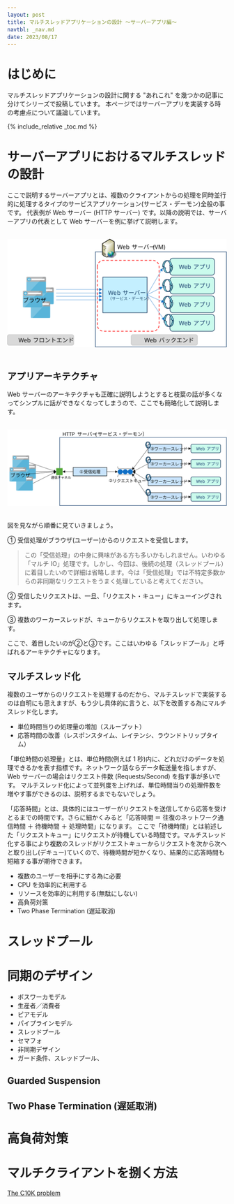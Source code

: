 ```yaml
---
layout: post
title: マルチスレッドアプリケーションの設計 〜サーバーアプリ編〜
navtbl: _nav.md
date: 2023/08/17
---
```

# はじめに
マルチスレッドアプリケーションの設計に関する "あれこれ" を幾つかの記事に分けてシリーズで投稿しています。
本ページではサーバーアプリを実装する時の考慮点について議論しています。

{% include_relative _toc.md %}

# サーバーアプリにおけるマルチスレッドの設計
ここで説明するサーバーアプリとは、複数のクライアントからの処理を同時並行的に処理するタイプのサービスアプリケーション(サービス・デーモン)全般の事です。
代表例が Web サーバー (HTTP サーバー) です。以降の説明では、サーバーアプリの代表として Web サーバーを例に挙げて説明します。

<br/>
<div style="text-align: center"><img src="assets/srv-web-system.svg" alt="Web システム" width="600px" /></div>
<br/>

## アプリアーキテクチャ

Web サーバーのアーキテクチャも正確に説明しようとすると枝葉の話が多くなってシンプルに話ができなくなってしまうので、ここでも簡略化して説明します。

<br/>
<div style="text-align: center"><img src="assets/srv-web-arch.svg" alt="Web システム" width="750px" /></div>
<br/>


図を見ながら順番に見ていきましょう。

① 受信処理がブラウザ(ユーザー)からのリクエストを受信します。

> この「受信処理」の中身に興味がある方も多いかもしれません。いわゆる「マルチ IO」処理です。しかし、今回は、後続の処理（スレッドプール）に着目したいので詳細は省略します。今は「受信処理」では不特定多数からの非同期なリクエストをうまく処理していると考えてください。

② 受信したリクエストは、一旦、「リクエスト・キュー」にキューイングされます。

③ 複数のワーカースレッドが、キューからリクエストを取り出して処理します。

ここで、着目したいのが②と③です。ここはいわゆる「スレッドプール」と呼ばれるアーキテクチャになります。

## マルチスレッド化

複数のユーザからのリクエストを処理するのだから、マルチスレッドで実装するのは自明にも思えますが、もう少し具体的に言うと、以下を改善する為にマルチスレッド化します。

 - 単位時間当りの処理量の増加（スループット）
 - 応答時間の改善（レスポンスタイム、レイテンシ、ラウンドトリップタイム）

「単位時間の処理量」とは、単位時間(例えば 1 秒)内に、どれだけのデータを処理できるかを表す指標です。ネットワーク話ならデータ転送量を指しますが、Web サーバーの場合はリクエスト件数 (Requests/Second) を指す事が多いです。
マルチスレッド化によって並列度を上げれば、単位時間当りの処理件数を増やす事ができるのは、説明するまでもないでしょう。

「応答時間」とは、具体的にはユーザーがリクエストを送信してから応答を受けとるまでの時間です。さらに細かくみると「応答時間 ＝ 往復のネットワーク通信時間 ＋ 待機時間 ＋ 処理時間」になります。
ここで「待機時間」とは前述した「リクエストキュー」にリクエストが待機している時間です。マルチスレッド化する事により複数のスレッドがリクエストキューからリクエストを次から次へと取り出し(デキュー)ていくので、待機時間が短かくなり、結果的に応答時間も短縮する事が期待できます。

- 複数のユーザーを相手にする為に必要
- CPU を効率的に利用する
- リソースを効率的に利用する(無駄にしない)
- 高負荷対策
- Two Phase Termination (遅延取消)

# スレッドプール

# 同期のデザイン
- ボスワーカモデル
- 生産者／消費者
- ピアモデル
- パイプラインモデル
- スレッドプール
- セマフォ
- 非同期デザイン
- ガード条件、スレッドプール、

## Guarded Suspension

## Two Phase Termination (遅延取消)

# 高負荷対策

# マルチクライアントを捌く方法
[The C10K problem](http://www.kegel.com/c10k.html)

